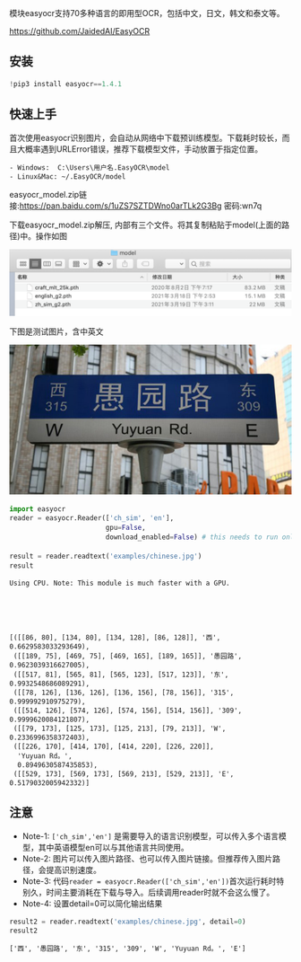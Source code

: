 模块easyocr支持70多种语言的即用型OCR，包括中文，日文，韩文和泰文等。

https://github.com/JaidedAI/EasyOCR



## 安装


```python
!pip3 install easyocr==1.4.1
```

## 快速上手
首次使用easyocr识别图片，会自动从网络中下载预训练模型。下载耗时较长，而且大概率遇到URLError错误，推荐下载模型文件，手动放置于指定位置。

```
- Windows:  C:\Users\用户名.EasyOCR\model
- Linux&Mac: ~/.EasyOCR/model
```

easyocr_model.zip链接:https://pan.baidu.com/s/1uZS7SZTDWno0arTLk2G3Bg  密码:wn7q

下载easyocr_model.zip解压, 内部有三个文件。将其复制粘贴于model(上面的路径)中。操作如图

![](examples/path.png)

下图是测试图片，含中英文

![](examples/chinese.jpg)


```python
import easyocr
reader = easyocr.Reader(['ch_sim', 'en'], 
                        gpu=False, 
                        download_enabled=False) # this needs to run only once to load the model into memory

result = reader.readtext('examples/chinese.jpg')
result
```

    Using CPU. Note: This module is much faster with a GPU.





    [([[86, 80], [134, 80], [134, 128], [86, 128]], '西', 0.6629583033293649),
     ([[189, 75], [469, 75], [469, 165], [189, 165]], '愚园路', 0.9623039316627005),
     ([[517, 81], [565, 81], [565, 123], [517, 123]], '东', 0.9932548686089291),
     ([[78, 126], [136, 126], [136, 156], [78, 156]], '315', 0.999992910975279),
     ([[514, 126], [574, 126], [574, 156], [514, 156]], '309', 0.9999620084121807),
     ([[79, 173], [125, 173], [125, 213], [79, 213]], 'W', 0.2336996358372403),
     ([[226, 170], [414, 170], [414, 220], [226, 220]],
      'Yuyuan Rd。',
      0.8949630587435853),
     ([[529, 173], [569, 173], [569, 213], [529, 213]], 'E', 0.5179032005942332)]



## 注意
- Note-1: ``['ch_sim','en']`` 是需要导入的语言识别模型，可以传入多个语言模型，其中英语模型en可以与其他语言共同使用。
- Note-2: 图片可以传入图片路径、也可以传入图片链接。但推荐传入图片路径，会提高识别速度。
- Note-3: 代码``reader = easyocr.Reader(['ch_sim','en'])``首次运行耗时特别久，时间主要消耗在下载与导入。后续调用reader时就不会这么慢了。
- Note-4: 设置detail=0可以简化输出结果



```python
result2 = reader.readtext('examples/chinese.jpg', detail=0)
result2
```




    ['西', '愚园路', '东', '315', '309', 'W', 'Yuyuan Rd。', 'E']


